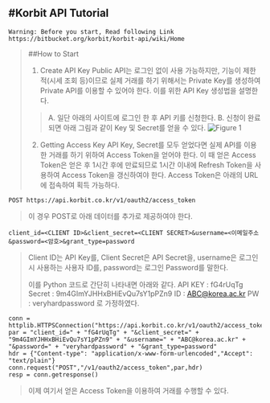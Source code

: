 #Korbit API Tutorial
--------------------
    Warning: Before you start, Read following Link
    https://bitbucket.org/korbit/korbit-api/wiki/Home
>##How to Start
>1. Create API Key
>Public API는 로그인 없이 사용 가능하지만, 기능이 제한적(시세 조회 등)이므로 실제 거래를 하기 위해서는 Private Key를 생성하여 Private API를 이용할 수 있어야 한다. 이를 위한 API Key 생성법을 설명한다.
>>A. 일단 아래의 사이트에 로그인 한 후 API 키를 신청한다.
>>B. 신청이 완료되면 아래 그림과 같이 Key 및 Secret를 얻을 수 있다.
>>![Figure 1](http://likevinci.iptime.org/everybody/Haroo/Figure%201_API%20Key%20and%20Secret.JPG)
>2. Getting Access Key
>API Key, Secret를 모두 얻었다면 실제 API를 이용한 거래를 하기 위하여 Access Token을 얻어야 한다. 이 때 얻은 Access Token은 얻은 후 1시간 후에 만료되므로 1시간 이내에 Refresh Token을 사용하여 Access Token을 갱신하여야 한다.
>Access Token은 아래의 URL에 접속하여 획득 가능하다.
>
	POST https://api.korbit.co.kr/v1/oauth2/access_token

>이 경우 POST로 아래 데이터를 추가로 제공하여야 한다.
>
    client_id=<CLIENT ID>&client_secret=<CLIENT SECRET>&username=<이메일주소&password=<암호>&grant_type=password
>
>Client ID는 API Key를, Client Secret은 API Secret을, username은 로그인시 사용하는 사용자 ID를, password는 로그인 Password를 말한다.
>
>이를 Python 코드로 간단히 나타내면 아래와 같다.
>API KEY : fG4rUqTg
>Secret : 9m4GImYJHHxBHiEvQu7sY1pPZn9
>ID : ABC@korea.ac.kr
>PW : veryhardpassword
>로 가정하였다.
>
    conn = httplib.HTTPSConnection("https://api.korbit.co.kr/v1/oauth2/access_token")
	par = "client_id=" + "fG4rUqTg" + "&client_secret=" + "9m4GImYJHHxBHiEvQu7sY1pPZn9" + "&username=" + "ABC@korea.ac.kr" + "&password=" + "veryhardpassword" + "&grant_type=password"
	hdr = {"Content-type": "application/x-www-form-urlencoded","Accept": "text/plain"}
	conn.request("POST","/v1/oauth2/access_token",par,hdr)
    resp = conn.getresponse()

>이제 여기서 얻은 Access Token을 이용하여 거래를 수행할 수 있다.